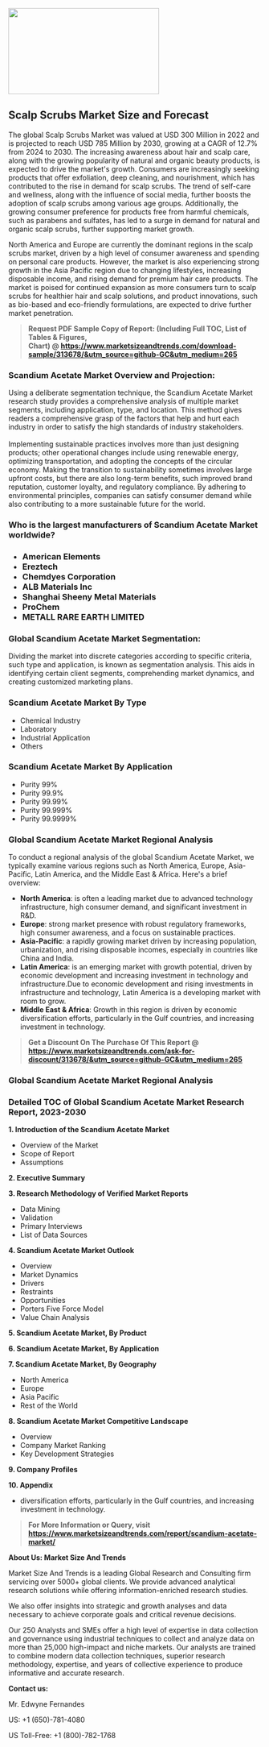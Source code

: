 <p><img class="alignnone size-medium wp-image-20088" src="https://ffe5etoiles.com/wp-content/uploads/2024/12/MST1-300x171.png" alt="" width="300" height="171" /></p><h2>Scalp Scrubs Market Size and Forecast</h2><p>The global Scalp Scrubs Market was valued at USD 300 Million in 2022 and is projected to reach USD 785 Million by 2030, growing at a CAGR of 12.7% from 2024 to 2030. The increasing awareness about hair and scalp care, along with the growing popularity of natural and organic beauty products, is expected to drive the market's growth. Consumers are increasingly seeking products that offer exfoliation, deep cleaning, and nourishment, which has contributed to the rise in demand for scalp scrubs. The trend of self-care and wellness, along with the influence of social media, further boosts the adoption of scalp scrubs among various age groups. Additionally, the growing consumer preference for products free from harmful chemicals, such as parabens and sulfates, has led to a surge in demand for natural and organic scalp scrubs, further supporting market growth.</p><p>North America and Europe are currently the dominant regions in the scalp scrubs market, driven by a high level of consumer awareness and spending on personal care products. However, the market is also experiencing strong growth in the Asia Pacific region due to changing lifestyles, increasing disposable income, and rising demand for premium hair care products. The market is poised for continued expansion as more consumers turn to scalp scrubs for healthier hair and scalp solutions, and product innovations, such as bio-based and eco-friendly formulations, are expected to drive further market penetration.</p></p><blockquote id="" class=""><strong>Request PDF Sample Copy of Report: (Including Full TOC, List of Tables &amp; Figures, Chart)&nbsp;@&nbsp;<strong><a href="https://www.marketsizeandtrends.com/download-sample/313678/&utm_source=github-GC&utm_medium=265" target="_blank">https://www.marketsizeandtrends.com/download-sample/313678/&utm_source=github-GC&utm_medium=265</a></strong></strong></blockquote><h3 id="" class="">Scandium Acetate Market&nbsp;Overview and Projection:</h3><p id="" class="">Using a deliberate segmentation technique, the Scandium Acetate Market research study provides a comprehensive analysis of multiple market segments, including application, type, and location. This method gives readers a comprehensive grasp of the factors that help and hurt each industry in order to satisfy the high standards of industry stakeholders. <br /> <br />Implementing sustainable practices involves more than just designing products; other operational changes include using renewable energy, optimizing transportation, and adopting the concepts of the circular economy. Making the transition to sustainability sometimes involves large upfront costs, but there are also long-term benefits, such improved brand reputation, customer loyalty, and regulatory compliance. By adhering to environmental principles, companies can satisfy consumer demand while also contributing to a more sustainable future for the world.</p><h3 id="" class="">Who is the largest manufacturers of&nbsp;Scandium Acetate Market worldwide?</h3><h3 class=""><p><ul><li>American Elements </li><li> Ereztech </li><li> Chemdyes Corporation </li><li> ALB Materials Inc </li><li> Shanghai Sheeny Metal Materials </li><li> ProChem </li><li> METALL RARE EARTH LIMITED</li></ul></p></h3><h3 id="" class="">Global&nbsp;Scandium Acetate Market Segmentation:</h3><p id="" class="">Dividing the market into discrete categories according to specific criteria, such type and application, is known as segmentation analysis. This aids in identifying certain client segments, comprehending market dynamics, and creating customized marketing plans.</p><h3 id="" class="">Scandium Acetate Market&nbsp;By Type</h3><p><p><ul><li>Chemical Industry</li><li> Laboratory</li><li> Industrial Application</li><li> Others</p></li></ul></p></p><h3 id="" class="">Scandium Acetate Market&nbsp;By Application</h3><p class=""><p><ul><li>Purity 99%</li><li> Purity 99.9%</li><li> Purity 99.99%</li><li> Purity 99.999%</li><li> Purity 99.9999%</li></ul></p></p><h3 id="" class="">Global Scandium Acetate Market Regional Analysis</h3><p id="" class="">To conduct a regional analysis of the global Scandium Acetate Market, we typically examine various regions such as North America, Europe, Asia-Pacific, Latin America, and the Middle East &amp; Africa. Here's a brief overview:</p><ul><li><strong>North America</strong>: is often a leading market due to advanced technology infrastructure, high consumer demand, and significant investment in R&amp;D.</li><li><strong>Europe</strong>: strong market presence with robust regulatory frameworks, high consumer awareness, and a focus on sustainable practices.</li><li><strong>Asia-Pacific</strong>: a rapidly growing market driven by increasing population, urbanization, and rising disposable incomes, especially in countries like China and India.</li><li><strong>Latin America</strong>: is an emerging market with growth potential, driven by economic development and increasing investment in technology and infrastructure.Due to economic development and rising investments in infrastructure and technology, Latin America is a developing market with room to grow.</li><li><strong>Middle East &amp; Africa</strong>: Growth in this region is driven by economic diversification efforts, particularly in the Gulf countries, and increasing investment in technology.</li></ul><blockquote id="" class=""><strong>Get a Discount On The Purchase Of This Report @ <strong><a href="https://www.marketsizeandtrends.com/ask-for-discount/313678/&utm_source=github-GC&utm_medium=265" target="_blank">https://www.marketsizeandtrends.com/ask-for-discount/313678/&utm_source=github-GC&utm_medium=265</a></strong></strong></blockquote><h3 id="" class="">Global Scandium Acetate Market Regional Analysis</h3><h3 id="" class="">Detailed TOC of Global Scandium Acetate Market Research Report, 2023-2030</h3><p id="" class=""><strong>1. Introduction of the Scandium Acetate Market</strong></p><ul><li>Overview of the Market</li><li>Scope of Report</li><li>Assumptions</li></ul><p id="" class=""><strong>2. Executive Summary</strong></p><p id="" class=""><strong>3. Research Methodology of Verified Market Reports</strong></p><ul><li>Data Mining</li><li>Validation</li><li>Primary Interviews</li><li>List of Data Sources</li></ul><p id="" class=""><strong>4. Scandium Acetate Market Outlook</strong></p><ul><li>Overview</li><li>Market Dynamics</li><li>Drivers</li><li>Restraints</li><li>Opportunities</li><li>Porters Five Force Model</li><li>Value Chain Analysis</li></ul><p id="" class=""><strong>5. Scandium Acetate Market, By Product</strong></p><p id="" class=""><strong>6. Scandium Acetate Market, By Application</strong></p><p id="" class=""><strong>7. Scandium Acetate Market, By Geography</strong></p><ul><li>North America</li><li>Europe</li><li>Asia Pacific</li><li>Rest of the World</li></ul><p id="" class=""><strong>8. Scandium Acetate Market Competitive Landscape</strong></p><ul><li>Overview</li><li>Company Market Ranking</li><li>Key Development Strategies</li></ul><p id="" class=""><strong>9. Company Profiles</strong></p><p id="" class=""><strong>10. Appendix</strong></p><ul><li>diversification efforts, particularly in the Gulf countries, and increasing investment in technology.</li></ul><blockquote id="" class=""><strong>For More Information or Query, visit <strong><strong><a href="https://www.marketsizeandtrends.com/report/scandium-acetate-market/" target="_blank">https://www.marketsizeandtrends.com/report/scandium-acetate-market/</a></strong></strong></strong></blockquote><p id="" class=""><strong>About Us: Market Size And Trends</strong></p><p id="" class="">Market Size And Trends is a leading Global Research and Consulting firm servicing over 5000+ global clients. We provide advanced analytical research solutions while offering information-enriched research studies.</p><p id="" class="">We also offer insights into strategic and growth analyses and data necessary to achieve corporate goals and critical revenue decisions.</p><p id="" class="">Our 250 Analysts and SMEs offer a high level of expertise in data collection and governance using industrial techniques to collect and analyze data on more than 25,000 high-impact and niche markets. Our analysts are trained to combine modern data collection techniques, superior research methodology, expertise, and years of collective experience to produce informative and accurate research.</p><p id="" class=""><strong>Contact us:</strong></p><p id="" class="">Mr. Edwyne Fernandes</p><p id="" class="">US: +1 (650)-781-4080</p><p id="" class="">US Toll-Free: +1 (800)-782-1768</p>
